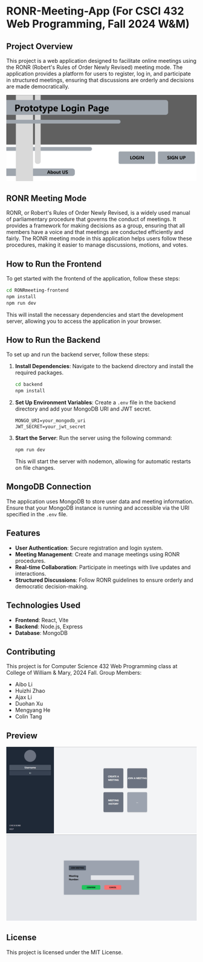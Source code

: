 # RONR-Meeting-App (For CSCI 432 Web Programming, Fall 2024 W&M)

## Project Overview

This project is a web application designed to facilitate online meetings using the RONR (Robert's Rules of Order Newly Revised) meeting mode. The application provides a platform for users to register, log in, and participate in structured meetings, ensuring that discussions are orderly and decisions are made democratically.

![Preview](assets/hero_page.png)

## RONR Meeting Mode

RONR, or Robert's Rules of Order Newly Revised, is a widely used manual of parliamentary procedure that governs the conduct of meetings. It provides a framework for making decisions as a group, ensuring that all members have a voice and that meetings are conducted efficiently and fairly. The RONR meeting mode in this application helps users follow these procedures, making it easier to manage discussions, motions, and votes.

## How to Run the Frontend

To get started with the frontend of the application, follow these steps:

```bash
cd RONRmeeting-frontend
npm install
npm run dev
```

This will install the necessary dependencies and start the development server, allowing you to access the application in your browser.

## How to Run the Backend

To set up and run the backend server, follow these steps:

1. **Install Dependencies**: Navigate to the backend directory and install the required packages.

   ```bash
   cd backend
   npm install
   ```

2. **Set Up Environment Variables**: Create a `.env` file in the backend directory and add your MongoDB URI and JWT secret.

   ```
   MONGO_URI=your_mongodb_uri
   JWT_SECRET=your_jwt_secret
   ```

3. **Start the Server**: Run the server using the following command:

   ```bash
   npm run dev
   ```

   This will start the server with nodemon, allowing for automatic restarts on file changes.

## MongoDB Connection

The application uses MongoDB to store user data and meeting information. Ensure that your MongoDB instance is running and accessible via the URI specified in the `.env` file.

## Features

- **User Authentication**: Secure registration and login system.
- **Meeting Management**: Create and manage meetings using RONR procedures.
- **Real-time Collaboration**: Participate in meetings with live updates and interactions.
- **Structured Discussions**: Follow RONR guidelines to ensure orderly and democratic decision-making.

## Technologies Used

- **Frontend**: React, Vite
- **Backend**: Node.js, Express
- **Database**: MongoDB

## Contributing

This project is for Computer Science 432 Web Programming class at College of William & Mary, 2024 Fall.
Group Members:

- Aibo Li
- Huizhi Zhao
- Ajax Li
- Duohan Xu
- Mengyang He
- Colin Tang

## Preview

![Profile](assets/profile_page.png)
![Join Meeting](assets/join_meeting.png)

## License

This project is licensed under the MIT License.
